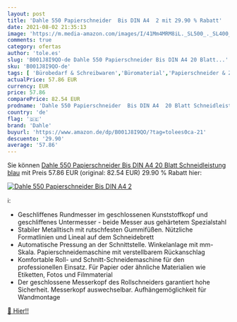 ```yaml
---
layout: post
title: 'Dahle 550 Papierschneider  Bis DIN A4  2 mit 29.90 % Rabatt'
date: 2021-08-02 21:35:13
image: 'https://m.media-amazon.com/images/I/41Mm4MRM8iL._SL500_._SL400_.jpg'
comments: true
category: ofertas
author: 'tole.es'
slug: 'B001J8I9QO-de Dahle 550 Papierschneider Bis DIN A4 20 Blatt...'
sku: 'B001J8I9QO-de'
tags: [ 'Bürobedarf & Schreibwaren','Büromaterial','Papierschneider & Zubehör: Rollenschneider','Scheren & Schneidemaschinen','Schneidemaschinen & Klingen','dahle', ]
actualPrice: 57.86 EUR
currency: EUR
price: 57.86
comparePrice: 82.54 EUR
prodname: 'Dahle 550 Papierschneider  Bis DIN A4  20 Blatt Schneidleistung  blau'
country: 'de'
flag: '🇩🇪'
brand: 'Dahle'
buyurl: 'https://www.amazon.de/dp/B001J8I9QO/?tag=tolees0ca-21'
descuento: '29.90'
average: '57.86'
---
```


Sie können [Dahle 550 Papierschneider  Bis DIN A4  20 Blatt Schneidleistung  blau](https://www.amazon.de/dp/B001J8I9QO/?tag=tolees0ca-21) mit Preis 57.86 EUR (original: 82.54 EUR) 29.90 % Rabatt hier:

[![Dahle 550 Papierschneider  Bis DIN A4  2](https://m.media-amazon.com/images/I/41Mm4MRM8iL._SL500_._SL400_.jpg)](https://www.amazon.de/dp/B001J8I9QO/?tag=tolees0ca-21)

ℹ️:

- Geschliffenes Rundmesser im geschlossenen Kunststoffkopf und geschliffenes Untermesser - beide Messer aus gehärtetem Spezialstahl
- Stabiler Metalltisch mit rutschfesten Gummifüßen. Nützliche Formatlinien und Lineal auf dem Schneidebrett
- Automatische Pressung an der Schnittstelle. Winkelanlage mit mm-Skala. Papierschneidemaschine mit verstellbarem Rückanschlag
- Komfortable Roll- und Schnitt-Schneidemaschine für den professionellen Einsatz. Für Papier oder ähnliche Materialien wie Etiketten, Fotos und Filmmaterial
- Der geschlossene Messerkopf des Rollschneiders garantiert hohe Sicherheit. Messerkopf auswechselbar. Aufhängemöglichkeit für Wandmontage

[🛒 Hier!!](https://www.amazon.de/dp/B001J8I9QO/?tag=tolees0ca-21)
